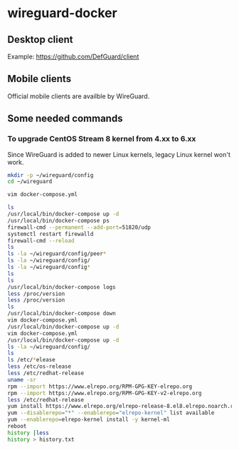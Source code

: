 # wireguard-docker

## Desktop client

Example: https://github.com/DefGuard/client

## Mobile clients

Official mobile clients are availble by WireGuard.

## Some needed commands

### To upgrade CentOS Stream 8 kernel from 4.xx to 6.xx

Since WireGuard is added to newer Linux kernels, legacy Linux kernel won't work.

```bash
mkdir -p ~/wireguard/config
cd ~/wireguard

vim docker-compose.yml

ls
/usr/local/bin/docker-compose up -d
/usr/local/bin/docker-compose ps
firewall-cmd --permanent --add-port=51820/udp
systemctl restart firewalld
firewall-cmd --reload
ls
ls -la ~/wireguard/config/peer*
ls -la ~/wireguard/config/
ls -la ~/wireguard/config*
ls
ls
/usr/local/bin/docker-compose logs
less /proc/version 
less /proc/version 
ls
/usr/local/bin/docker-compose down
vim docker-compose.yml 
/usr/local/bin/docker-compose up -d
vim docker-compose.yml 
/usr/local/bin/docker-compose up -d
ls -la ~/wireguard/config/
ls
ls /etc/*elease
less /etc/os-release 
less /etc/redhat-release 
uname -sr
rpm --import https://www.elrepo.org/RPM-GPG-KEY-elrepo.org
rpm --import https://www.elrepo.org/RPM-GPG-KEY-v2-elrepo.org
less /etc/redhat-release 
yum install https://www.elrepo.org/elrepo-release-8.el8.elrepo.noarch.rpm
yum --disablerepo="*" --enablerepo="elrepo-kernel" list available
yum --enablerepo=elrepo-kernel install -y kernel-ml
reboot
history |less
history > history.txt
```

